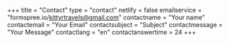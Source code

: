 +++
title = "Contact"
type = "contact"
netlify = false
emailservice = "formspree.io/kittyrtravels@gmail.com"
contactname = "Your name"
contactemail = "Your Email"
contactsubject = "Subject"
contactmessage = "Your Message"
contactlang = "en"
contactanswertime = 24
+++

